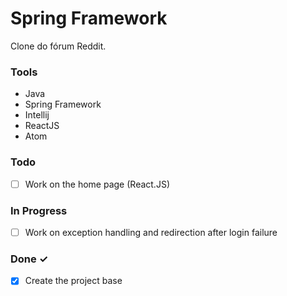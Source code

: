 # Spring Framework

Clone do fórum Reddit.

### Tools
- Java
- Spring Framework
- Intellij
- ReactJS
- Atom

### Todo

- [ ] Work on the home page (React.JS)

### In Progress

- [ ] Work on exception handling and redirection after login failure

### Done ✓

- [x] Create the project base 